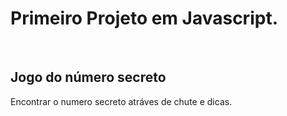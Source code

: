 <h1>Primeiro Projeto em Javascript.</h1><br>
<h2>Jogo do número secreto</h2>

<p>Encontrar o numero secreto atráves de chute e dicas.</p>

